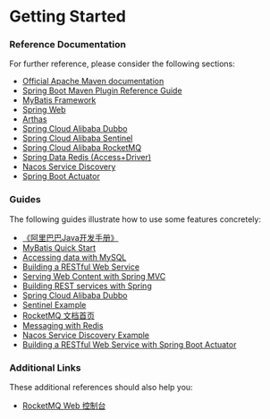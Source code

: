 # Getting Started

### Reference Documentation
For further reference, please consider the following sections:

* [Official Apache Maven documentation](https://maven.apache.org/guides/index.html)
* [Spring Boot Maven Plugin Reference Guide](https://docs.spring.io/spring-boot/docs/2.3.4.RELEASE/maven-plugin/)
* [MyBatis Framework](https://mybatis.org/spring-boot-starter/mybatis-spring-boot-autoconfigure/)
* [Spring Web](https://docs.spring.io/spring-boot/docs/2.3.4.RELEASE/reference/htmlsingle/#boot-features-developing-web-applications)
* [Arthas](https://arthas.gitee.io/index.html)
* [Spring Cloud Alibaba Dubbo](https://github.com/alibaba/spring-cloud-alibaba/tree/master/spring-cloud-alibaba-examples/spring-cloud-alibaba-dubbo-examples)
* [Spring Cloud Alibaba Sentinel](https://spring-cloud-alibaba-group.github.io/github-pages/hoxton/en-us/index.html#_spring_cloud_alibaba_sentinel)
* [Spring Cloud Alibaba RocketMQ](https://github.com/alibaba/spring-cloud-alibaba/blob/master/spring-cloud-alibaba-docs/src/main/asciidoc-zh/rocketmq.adoc)
* [Spring Data Redis (Access+Driver)](https://docs.spring.io/spring-boot/docs/2.3.4.RELEASE/reference/htmlsingle/#boot-features-redis)
* [Nacos Service Discovery](https://spring-cloud-alibaba-group.github.io/github-pages/hoxton/en-us/index.html#_spring_cloud_alibaba_nacos_discovery)
* [Spring Boot Actuator](https://docs.spring.io/spring-boot/docs/2.3.4.RELEASE/reference/htmlsingle/#production-ready)

### Guides
The following guides illustrate how to use some features concretely:

* [《阿里巴巴Java开发手册》](https://github.com/alibaba/p3c)
* [MyBatis Quick Start](https://github.com/mybatis/spring-boot-starter/wiki/Quick-Start)
* [Accessing data with MySQL](https://spring.io/guides/gs/accessing-data-mysql/)
* [Building a RESTful Web Service](https://spring.io/guides/gs/rest-service/)
* [Serving Web Content with Spring MVC](https://spring.io/guides/gs/serving-web-content/)
* [Building REST services with Spring](https://spring.io/guides/tutorials/bookmarks/)
* [Spring Cloud Alibaba Dubbo](https://spring-cloud-alibaba-group.github.io/github-pages/hoxton/en-us/index.html#_spring_cloud_alibaba_dubbo)
* [Sentinel Example](https://github.com/alibaba/spring-cloud-alibaba/tree/master/spring-cloud-alibaba-examples/sentinel-example/sentinel-core-example)
* [RocketMQ 文档首页](https://help.aliyun.com/product/29530.html)
* [Messaging with Redis](https://spring.io/guides/gs/messaging-redis/)
* [Nacos Service Discovery Example](https://github.com/alibaba/spring-cloud-alibaba/blob/master/spring-cloud-alibaba-examples/nacos-example/nacos-discovery-example/readme.md)
* [Building a RESTful Web Service with Spring Boot Actuator](https://spring.io/guides/gs/actuator-service/)

### Additional Links
These additional references should also help you:

* [RocketMQ Web 控制台](https://ons.console.aliyun.com)


